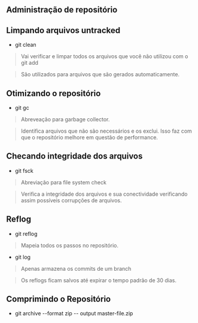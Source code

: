 ## Administração de repositório

## Limpando arquivos untracked

* git clean
> Vai verificar e limpar todos os arquivos que você não utilizou com o git add

> São utilizados para arquivos que são gerados automaticamente.

## Otimizando o repositório 

* git gc 
> Abreveação para garbage collector.

> Identifica arquivos que não são necessários e os exclui. Isso faz com que o repositório melhore em questão de performance.

## Checando integridade dos arquivos

* git fsck
> Abreviação para file system check

> Verifica a integridade dos arquivos e sua conectividade verificando assim possíveis corrupções de arquivos.

## Reflog

* git reflog 
> Mapeia todos os passos no repositório.
* git log
> Apenas armazena os commits de um branch

> Os reflogs ficam salvos até expirar o tempo padrão de 30 dias.

## Comprimindo o Repositório

* git archive --format zip -- output master-file.zip
